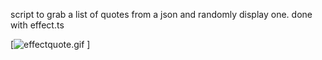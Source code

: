 script to grab a list of quotes from a json and randomly display one. done with effect.ts

[![effectquote.gif]('./public/effectquote.gif') ]
